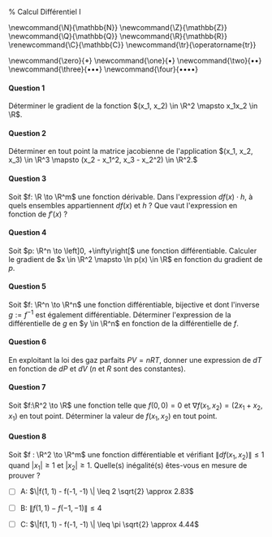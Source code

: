 % Calcul Différentiel I

<!-- LaTeX Macros -->
\newcommand{\N}{\mathbb{N}}
\newcommand{\Z}{\mathbb{Z}}
\newcommand{\Q}{\mathbb{Q}}
\newcommand{\R}{\mathbb{R}}
\renewcommand{\C}{\mathbb{C}}
\newcommand{\tr}{\operatorname{tr}}

\newcommand{\zero}{$\mathord{\boldsymbol{\circ}}$}
\newcommand{\one}{$\mathord{\bullet}$}
\newcommand{\two}{$\mathord{\bullet}\mathord{\bullet}$}
\newcommand{\three}{$\mathord{\bullet}\mathord{\bullet}\mathord{\bullet}$}
\newcommand{\four}{$\mathord{\bullet}\mathord{\bullet}\mathord{\bullet}\mathord{\bullet}$}

#### Question 1
Déterminer le gradient de la fonction 
$(x_1, x_2) \in \R^2 \mapsto x_1x_2 \in \R$.

#### Question 2
Déterminer en tout point la matrice jacobienne de l'application
$(x_1, x_2, x_3) \in \R^3 \mapsto (x_2 - x_1^2, x_3 - x_2^2) \in \R^2.$

#### Question 3 
Soit $f: \R \to \R^m$ une fonction dérivable.
Dans l'expression $df(x) \cdot h$, à quels ensembles appartiennent 
$df(x)$ et $h$ ?
Que vaut l'expression en fonction de $f'(x)$ ?

#### Question 4
Soit $p: \R^n \to \left]0, +\infty\right[$ une fonction différentiable.
Calculer le gradient de $x \in \R^2 \mapsto \ln p(x) \in \R$
en fonction du gradient de $p$.

#### Question 5
Soit $f: \R^n \to \R^n$ une fonction différentiable, bijective 
et dont l'inverse $g:=f^{-1}$ est également différentiable.
Déterminer l'expression de la différentielle de $g$ en $y \in \R^n$
en fonction de la différentielle de $f$.

#### Question 6
En exploitant la loi des gaz parfaits $PV = nRT$, donner une expression de $dT$ 
en fonction de $dP$ et $dV$ ($n$ et $R$ sont des constantes).

#### Question 7
Soit $f:\R^2 \to \R$ une fonction telle que $f(0,0) = 0$ et 
$\nabla f(x_1, x_2) = (2x_1+x_2, x_1)$ en tout point. Déterminer la valeur de $f(x_1, x_2)$
en tout point.

#### Question 8
Soit $f : \R^2 \to \R^m$ une fonction différentiable et vérifiant 
$\|df(x_1, x_2)\| \leq 1$ quand $|x_1| \geq 1$ et $|x_2| \geq 1$.
Quelle(s) inégalité(s) êtes-vous en mesure de prouver ?

  - [ ] A: $\|f(1, 1) - f(-1, -1) \| \leq 2 \sqrt{2} \approx 2.83$

  - [ ] B: $\|f(1, 1) - f(-1, -1) \| \leq 4$

  - [ ] C: $\|f(1, 1) - f(-1, -1) \| \leq \pi \sqrt{2} \approx 4.44$

 